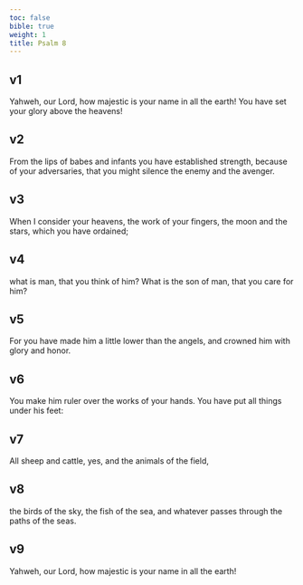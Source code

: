 ```yaml
---
toc: false
bible: true
weight: 1
title: Psalm 8
---
```




## v1 
Yahweh, our Lord, how majestic is your name in all the earth! You have set your glory above the heavens! 

## v2 
From the lips of babes and infants you have established strength, because of your adversaries, that you might silence the enemy and the avenger. 

## v3 
When I consider your heavens, the work of your fingers, the moon and the stars, which you have ordained; 

## v4 
what is man, that you think of him? What is the son of man, that you care for him? 

## v5 
For you have made him a little lower than the angels, and crowned him with glory and honor. 

## v6 
You make him ruler over the works of your hands. You have put all things under his feet: 

## v7 
All sheep and cattle, yes, and the animals of the field, 

## v8 
the birds of the sky, the fish of the sea, and whatever passes through the paths of the seas. 

## v9 
Yahweh, our Lord, how majestic is your name in all the earth!
